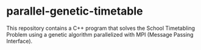 #  parallel-genetic-timetable

This repository contains a C++ program that solves the School Timetabling Problem using a genetic algorithm parallelized with MPI (Message Passing Interface).
